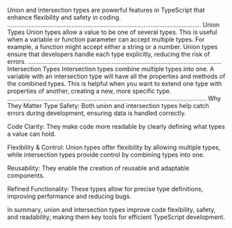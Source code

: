 Union and intersection types are powerful features in TypeScript that enhance flexibility and safety in coding.
...............................................................................................................
Union Types
Union types allow a value to be one of several types. This is useful when a variable or function parameter can accept multiple types. For example, a function might accept either a string or a number. Union types ensure that developers handle each type explicitly, reducing the risk of errors.
...............................................................................................................
Intersection Types
Intersection types combine multiple types into one. A variable with an intersection type will have all the properties and methods of the combined types. This is helpful when you want to extend one type with properties of another, creating a new, more specific type.
..................................................................................................................
Why They Matter
Type Safety: Both union and intersection types help catch errors during development, ensuring data is handled correctly.

Code Clarity: They make code more readable by clearly defining what types a value can hold.

Flexibility & Control: Union types offer flexibility by allowing multiple types, while intersection types provide control by combining types into one.

Reusability: They enable the creation of reusable and adaptable components.

Refined Functionality: These types allow for precise type definitions, improving performance and reducing bugs.

In summary, union and intersection types improve code flexibility, safety, and readability, making them key tools for efficient TypeScript development.
